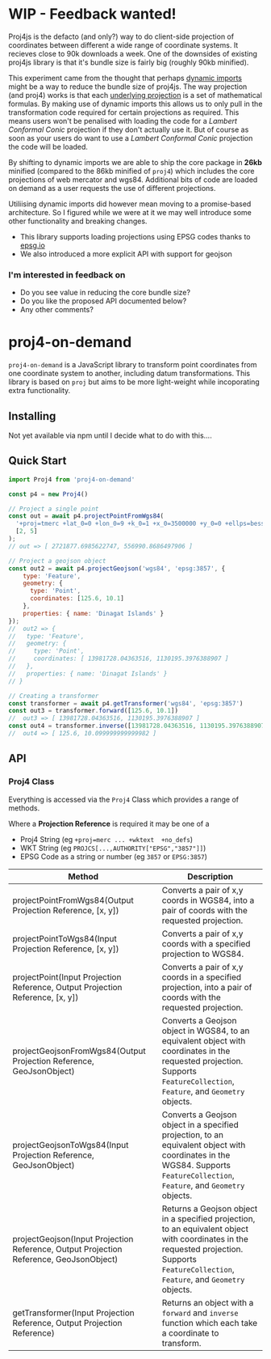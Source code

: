 # WIP - Feedback wanted!
Proj4js is the defacto (and only?) way to do client-side projection of coordinates between different a wide range of coordinate systems. It recieves close to 90k downloads a week. One of the downsides of existing proj4js library is that it's bundle size is fairly big (roughly 90kb minified).

This experiment came from the thought that perhaps [dynamic imports](https://developer.mozilla.org/en-US/docs/Web/JavaScript/Reference/Statements/import#dynamic_imports) might be a way to reduce the bundle size of proj4js. The way projection (and proj4) works is that each [underlying projection](https://github.com/proj4js/proj4js/tree/master/lib/projections) is a set of mathematical formulas. By making use of dynamic imports this allows us to only pull in the transformation code required for certain projections as required. This means users won't be penalised with loading the code for a *Lambert Conformal Conic* projection if they don't actually use it. But of course as soon as your users do want to use a *Lambert Conformal Conic* projection the code will be loaded. 

By shifting to dynamic imports we are able to ship the core package in **26kb** minified (compared to the 86kb minified of `proj4`) which includes the core projections of web mercator and wgs84. Additional bits of code are loaded on demand as a user requests the use of different projections.

Utiliising dynamic imports did however mean moving to a promise-based architecture. So I figured while we were at it we may well introduce some other functionality and breaking changes.
- This library supports loading projections using EPSG codes thanks to [epsg.io](https://epsg.io/)
- We also introduced a more explicit API with support for geojson

### I'm interested in feedback on
- Do you see value in reducing the core bundle size?
- Do you like the proposed API documented below?
- Any other comments?

# proj4-on-demand 
`proj4-on-demand` is a JavaScript library to transform point coordinates from one coordinate system to another, including datum transformations. This library is based on `proj` but aims to be more light-weight while incoporating extra functionality.

## Installing
Not yet available via npm until I decide what to do with this....


## Quick Start
```javascript
import Proj4 from 'proj4-on-demand'

const p4 = new Proj4()

// Project a single point
const out = await p4.projectPointFromWgs84(
  '+proj=tmerc +lat_0=0 +lon_0=9 +k_0=1 +x_0=3500000 +y_0=0 +ellps=bessel +units=m',
  [2, 5]
);
// out => [ 2721877.6985622747, 556990.8686497906 ]

// Project a geojson object
const out2 = await p4.projectGeojson('wgs84', 'epsg:3857', {
    type: 'Feature',
    geometry: {
      type: 'Point',
      coordinates: [125.6, 10.1]
    },
    properties: { name: 'Dinagat Islands' }
});
//  out2 => {
//   type: 'Feature',
//   geometry: {
//     type: 'Point',
//     coordinates: [ 13981728.04363516, 1130195.3976388907 ]
//   },
//   properties: { name: 'Dinagat Islands' }
// }

// Creating a transformer
const transformer = await p4.getTransformer('wgs84', 'epsg:3857')
const out3 = transformer.forward([125.6, 10.1])
//  out3 => [ 13981728.04363516, 1130195.3976388907 ]
const out4 = transformer.inverse([13981728.04363516, 1130195.3976388907])
//  out4 => [ 125.6, 10.099999999999982 ] 
```

## API
### Proj4 Class
Everything is accessed via the `Proj4` Class which provides a range of methods.

Where a **Projection Reference** is required it may be one of a 
- Proj4 String (eg `+proj=merc ... +wktext  +no_defs`)
- WKT String (eg `PROJCS[...,AUTHORITY["EPSG","3857"]]`)
- EPSG Code as a string or number (eg `3857` or `EPSG:3857`)

| Method                              | Description                                 |
|-------------------------------------|---------------------------------------------|
| projectPointFromWgs84(Output Projection Reference, [x, y]) | Converts a pair of x,y coords in WGS84, into a pair of coords with the requested projection. |
| projectPointToWgs84(Input Projection Reference, [x, y]) | Converts a pair of x,y coords with a specified projection to WGS84. |
| projectPoint(Input Projection Reference,  Output Projection Reference, [x, y]) | Converts a pair of x,y coords in a specified projection, into a pair of coords with the requested projection. |
| projectGeojsonFromWgs84(Output Projection Reference, GeoJsonObject) | Converts a Geojson object in WGS84, to an equivalent object with coordinates in the requested projection. Supports `FeatureCollection`, `Feature`, and `Geometry` objects. |
| projectGeojsonToWgs84(Input Projection Reference, GeoJsonObject) | Converts a Geojson object in a specified projection, to an equivalent object with coordinates in the WGS84. Supports `FeatureCollection`, `Feature`, and `Geometry` objects. |
| projectGeojson(Input Projection Reference, Output Projection Reference, GeoJsonObject) | Returns a Geojson object in a specified projection, to an equivalent object with coordinates in the requested projection. Supports `FeatureCollection`, `Feature`, and `Geometry` objects.  |
| getTransformer(Input Projection Reference, Output Projection Reference) | Returns an object with a `forward` and `inverse` function which each take a coordinate to transform. |
